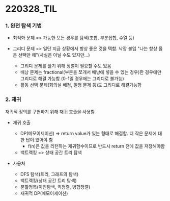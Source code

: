 # 220328_TIL

### 1. 완전 탐색 기법

- 최적화 문제 => 가능한 모든 경우를 탐색(조합, 부분집합, 수열 등)

- 그리디 문제 => 일단 지금 상황에서 항상 좋은 것을 택함. 낙장 불입 "나는 항상 옳은 선택만 해"(사실은 아닐 수도 있지만...)
  - 그리디 문제를 풀기 위해 정렬이 필요할 수도 있음
  - 배낭 문제는 fractional(부분을 쪼개서 배낭에 넣을 수 있는 경우)한 경우에만 그리디로 해결 가능함
    (0-1일 경우에는 그리디로 불가능)
  - 활동 선택 문제(회의실 배정, 일정 문제 등)도 그리디로 해결가능함



### 2. 재귀

재귀적 정의를 구현하기 위해 재귀 호출을 사용함

- 재귀 호출

  - DP(메모이제이션) => return value가 있는 형태로 해결함. 더 작은 문제에 대한 답이 있어야 함
    - f(n)은 값을 리턴하는 재귀함수이므로 반드시 return 전에 값을 저장해야함
  - 백트랙킹 => 상태 공간 트리 탐색

- 사용처

  - DFS 탐색(트리, 그래프의 탐색)
  - 백트랙킹(상태 공간 트리 탐색)
  - 분할정복(이진탐색, 퀵정렬, 병합정렬)
  - 재귀적 DP(메모이제이션)

  